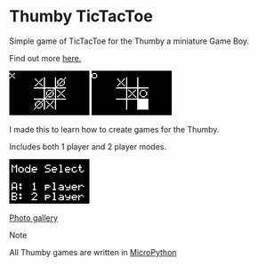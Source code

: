 # Thumby TicTacToe

Simple game of TicTacToe for the Thumby a miniature Game Boy.

Find out more [here.](https://thumby.us)

![Screenshot of game](/assets/screenshot2.png)
![Screenshot of game](/assets/screenshot3.png)

I made this to learn how to create games for the Thumby.

Includes both 1 player and 2 player modes.

![Screenshot of game](/assets/screenshot1.png)

[Photo gallery](/assets)

> [!NOTE]
> All Thumby games are written in [MicroPython](https://micropython.org)
